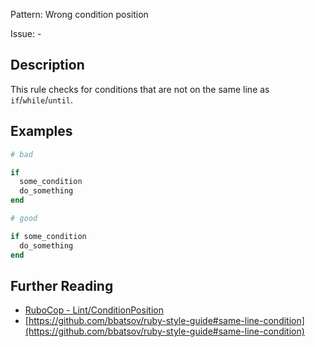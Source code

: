 Pattern: Wrong condition position

Issue: -

## Description

This rule checks for conditions that are not on the same line as `if`/`while`/`until`.

## Examples

```ruby
# bad

if
  some_condition
  do_something
end
```
```ruby
# good

if some_condition
  do_something
end
```

## Further Reading

* [RuboCop - Lint/ConditionPosition](https://docs.rubocop.org/rubocop/cops_lint.html#lintconditionposition)
* [https://github.com/bbatsov/ruby-style-guide#same-line-condition](https://github.com/bbatsov/ruby-style-guide#same-line-condition)
